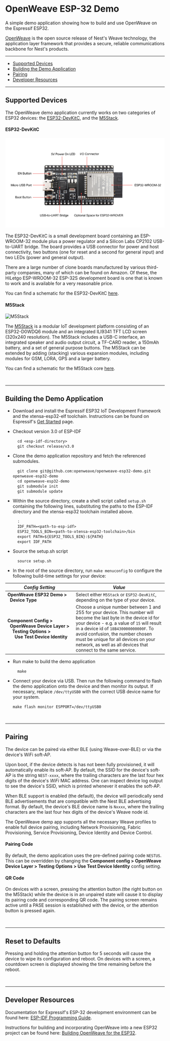 # OpenWeave ESP-32 Demo

A simple demo application showing how to build and use OpenWeave on the Espressif ESP32.

[OpenWeave](http://openweave.io/) is the open source release of Nest's Weave technology, the application layer framework that provides a secure, reliable
communications backbone for Nest's products.
___

- [Supported Devices](#supported-devices)
- [Building the Demo Application](#building-the-demo-application)
- [Pairing](#pairing) 
- [Developer Resources](#developer-resources)

___

## Supported Devices

The OpenWeave demo application currently works on two categories of ESP32 devices: the [ESP32-DevKitC](https://www.espressif.com/en/products/hardware/esp32-devkitc/overview), and the [M5Stack](http://m5stack.com). 

#### ESP32-DevKitC

![ESP32-DevKitC](https://github.com/espressif/esp-idf/raw/master/docs/_static/esp32-devkitc-functional-overview.jpg)

The ESP32-DevKitC is a small development board containing an ESP-WROOM-32 module plus a power regulator and a Silicon Labs CP2102 USB-to-UART bridge.
The board provides a USB connector for power and host connectivity, two buttons (one for reset and a second for general input) and two LEDs (power and general output).

There are a large number of clone boards manufactured by various third-party companies, many of which can be found on Amazon.     Of these, the HiLetgo ESP-WROOM-32 ESP-32S
development board is one that is known to work and is available for a very reasonable price. 

You can find a schematic for the ESP32-DevKitC [here](https://dl.espressif.com/dl/schematics/ESP32-Core-Board-V2_sch.pdf).

#### M5Stack

![M5Stack](doc/openweave-m5stack.jpg)

The [M5Stack](http://www.m5stack.com) is a modular IoT development platform consisting of an ESP32-D0WDQ6  module and an integrated ILI9341 TFT LCD screen (320x240 resolution).  The M5Stack
includes a USB-C interface, an integrated speaker and audio output circuit, a TF-CARD reader, a 150mAh battery, and a set of general purpose buttons.  The M5Stack can be
extended by adding (stacking) various expansion modules, including modules for GSM, LORA, GPS and a larger battery.

You can find a schematic for the M5Stack core [here](http://www.m5stack.com/download/M5-Core-Schematic(20171206).pdf).

<br>

___

## Building the Demo Application

* Download and install the Espressif ESP32 IoT Development Framework and the xtensa-esp32-elf toolchain.  Instructions can be found on  Espressif's [Get Started](http://esp-idf.readthedocs.io/en/latest/get-started) page.


* Checkout version 3.0 of ESP-IDF

        cd <esp-idf-directory>
        git checkout release/v3.0

* Clone the demo application repository and fetch the referenced submodules.

        git clone git@github.com:openweave/openweave-esp32-demo.git openweave-esp32-demo
        cd openweave-esp32-demo
        git submodule init
        git submodule update

* Within the source directory, create a shell script called `setup.sh` containing the following lines, substituting the paths to the ESP-IDF directory and the xtensa-esp32 toolchain  installed above.

        :
        IDF_PATH=<path-to-esp-idf>
        ESP32_TOOLS_BIN=<path-to-xtensa-esp32-toolchain>/bin
        export PATH=${ESP32_TOOLS_BIN}:${PATH}
        export IDF_PATH
    
* Source the setup.sh script

        source setup.sh

* In the root of the  source directory, run `make menuconfig` to configure the following build-time settings for your device:

| _Config Setting_ | _Value_ |
| ----------------------- | ---------- |
| **OpenWeave&nbsp;ESP32&nbsp;Demo&nbsp;> &nbsp;&nbsp;Device&nbsp;Type** | Select either `M5Stack` or `ESP32-DevKitC`, depending on the type of your device.|
| **Component&nbsp;Config&nbsp;><br>&nbsp;&nbsp;OpenWeave&nbsp;Device&nbsp;Layer&nbsp;><br>&nbsp;&nbsp;&nbsp;&nbsp;Testing&nbsp;Options&nbsp;><br>&nbsp;&nbsp;&nbsp;&nbsp;&nbsp;&nbsp;Use&nbsp;Test&nbsp;Device&nbsp;Identity** | Choose a unique number between 1 and 255 for your device. This number will become the last byte in the device id for your device - e.g. a value of `15` will result in a device id of `18B430000000000F`. To avoid  confusion, the number chosen must be unique for all devices on your network, as well as all devices that connect to the same  service.|
    
* Run make to build the demo application

        make

* Connect your device via USB. Then run the following command to flash the demo application onto the device and then monitor its output.
If necessary, replace `/dev/ttyUSB0` with the correct USB device name for your system.

      make flash monitor ESPPORT=/dev/ttyUSB0

<br>

___

## Pairing

The device can be paired via either BLE (using Weave-over-BLE) or via the device's WiFi soft-AP.

Upon boot, if the device detects is has not been fully provisioned, it will automatically enable its soft-AP.  By default, the SSID for
the device's soft-AP is the string `NEST-xxxx`, where the trailing characters are the last four hex digits of the device's *WiFi* MAC
address.  One can inspect device log output to see the device's SSID, which is printed whenever it enables the soft-AP.

When BLE support is enabled (the default), the device will periodically send BLE advertisements that are compatible with the Nest BLE
advertising format.  By default, the device's BLE device name is `Nxxxx`, where the trailing characters are the last four hex digits of the
device's Weave node id.

The OpenWeave demp app supports all the necessary Weave profiles to enable full device pairing, including Network Provisioning,
Fabric Provisioning, Service Provisioning, Device Identity and Device Control. 

#### Pairing Code

By default, the demo application uses the pre-defined pairing code `NESTUS`. This can be overridden by changing the
**Component config > OpenWeave Device Layer > Testing Options > Use Test Device Identity** config setting.

#### QR Code

On devices with a screen, pressing the attention button (the right button on the M5Stack) while the device is in an unpaired state will cause it
to display its pairing code and corresponding QR code.  The pairing screen remains active until a PASE session is established with the device, or the attention button is pressed again.  

<br>

___

## Reset to Defaults

Pressing and holding the attention button for 5 seconds will cause the device to wipe its configuration and reboot.  On devices with a screen, a countdown screen
is displayed showing the time remaining before the reboot.

<br>

___

## Developer Resources

Documentation for Expressif's ESP-32 development environment can be found here: [ESP-IDF Programming Guide](http://esp-idf.readthedocs.io/en/latest/index.html).

Instructions for building and incorporating OpenWeave into a new ESP32 project can be found here: [Building OpenWeave for the ESP32](https://github.com/openweave/openweave-core/blob/master/BUILDING-ESP32.md).
